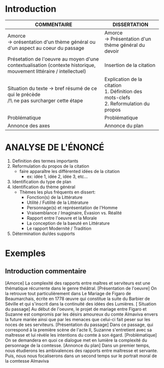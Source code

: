 # Introduction
| COMMENTAIRE | DISSERTATION |
|---|---|
| Amorce <br> -> orésentation d'un thème général ou d'un aspect au coeur du passage | Amorce <br> -> Présentation d'un thème général du devoir
| Présetation de l'oeuvre au moyen d'une contextualisation (contexte historique, mouvement littéraire / intellectuel) | Insertion de la citation
| Situation du texte -> bref résumé de ce qui le précède <br> /!\ ne pas surcharger cette étape | Explication de la citation <br> 1. Définition des mots-clefs <br> 2. Reformulation du propos
| Problématique | Problématique
| Annonce des axes | Annonce du plan

# ANALYSE DE L'ÉNONCÉ
1. Definition des termes importants
2. Reformulation du propos de la citation
    - faire apparaître les différented idées de la citation
        - ex: idée 1, idée 2, idée 3, etc...
3. Identification du type de plan
4. Identification du thème général
    - Thèmes les plus fréquents en dissert:
        - Fonction(s) de la Littérature
        - Utilité / Futilité de la Littérature
        - Personnage(s) et représentation de l'Homme
        - Vraisemblance / Imaginaire, Évasion vs. Réalité
        - Rapport entre l'oeuvre et la Morale
        - La conception de la baeuté en Littérature
        - Le rapport Modernité / Tradition
5. Détermination du/des supports 

# Exemples
## Introduction commentaire
[Amorce] La complexité des rapports entre maîtres et serviteurs est une thématique récurrente dans le genre théâtral. [Présentation de l'oeuvre] On la retrouve tout particulièrement dans Le Mariage de Figaro de Beaumarchais, écrite en 1778 œuvre qui constitue la suite du Barbier de Séville et qui s'inscrit dans la continuité des idées des Lumières. [ Situation du passage] Au début de l'oeuvre, le projet de mariage entre Figaro et Suzanne est compromis par les désirs amoureux du comte Almaviva envers la future mariée ainsi que par les menaces que celui-ci fait peser sur les noces de ses serviteurs. [Présentation du passage] Dans ce passage, qui correspond à la première scène de l'acte II, Suzanne s'entretient avec sa maîtresse et lui révèle les intentions du comte à son égard. [Problématique] On se demandera en quoi ce dialogue met en lumière la complexité du personnage de la comtesse. [Annonce du plan] Dans un premier temps, nous étudierons les ambivalences des rapports entre maîtresse et servante. Puis, nous nous focaliserons dans un second temps sur le portrait moral de la comtesse Almaviva
